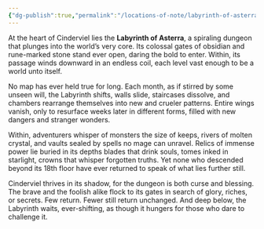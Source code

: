 ```yaml
---
{"dg-publish":true,"permalink":"/locations-of-note/labyrinth-of-asterra-grand-dungeon/"}
---
```


At the heart of Cinderviel lies the **Labyrinth of Asterra**, a spiraling dungeon that plunges into the world’s very core. Its colossal gates of obsidian and rune-marked stone stand ever open, daring the bold to enter. Within, its passage winds downward in an endless coil, each level vast enough to be a world unto itself.

No map has ever held true for long. Each month, as if stirred by some unseen will, the Labyrinth shifts, walls slide, staircases dissolve, and chambers rearrange themselves into new and crueler patterns. Entire wings vanish, only to resurface weeks later in different forms, filled with new dangers and stranger wonders.

Within, adventurers whisper of monsters the size of keeps, rivers of molten crystal, and vaults sealed by spells no mage can unravel. Relics of immense power lie buried in its depths blades that drink souls, tomes inked in starlight, crowns that whisper forgotten truths. Yet none who descended beyond its 18th floor have ever returned to speak of what lies further still.

Cinderviel thrives in its shadow, for the dungeon is both curse and blessing. The brave and the foolish alike flock to its gates in search of glory, riches, or secrets. Few return. Fewer still return unchanged. And deep below, the Labyrinth waits, ever-shifting, as though it hungers for those who dare to challenge it.